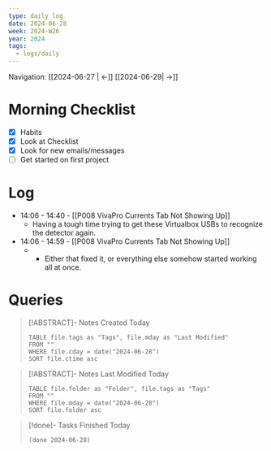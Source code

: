 ```yaml
---
type: daily_log
date: 2024-06-28
week: 2024-W26
year: 2024
tags:
  - logs/daily
---
```

Navigation: [[2024-06-27 | <-]] [[2024-06-29| ->]]
# Morning Checklist
- [x] Habits
- [x] Look at Checklist
- [x] Look for new emails/messages
- [ ] Get started on first project
# Log
- 14:06 - 14:40 - [[P008 VivaPro Currents Tab Not Showing Up]]
    - Having a tough time trying to get these Virtualbox USBs to recognize the detector again.
- 14:06 - 14:59 - [[P008 VivaPro Currents Tab Not Showing Up]]
    - - Either that fixed it, or everything else somehow started working all at once.

# Queries
> [!ABSTRACT]- Notes Created Today
> ```dataview
> TABLE file.tags as "Tags", file.mday as "Last Modified"
> FROM ""
> WHERE file.cday = date("2024-06-28")
> SORT file.ctime asc
> ```

> [!ABSTRACT]- Notes Last Modified Today
> ```dataview
> TABLE file.folder as "Folder", file.tags as "Tags"
> FROM ""
> WHERE file.mday = date("2024-06-28")
> SORT file.folder asc
> ```

> [!done]- Tasks Finished Today
> ```tasks
> (done 2024-06-28)
> ```